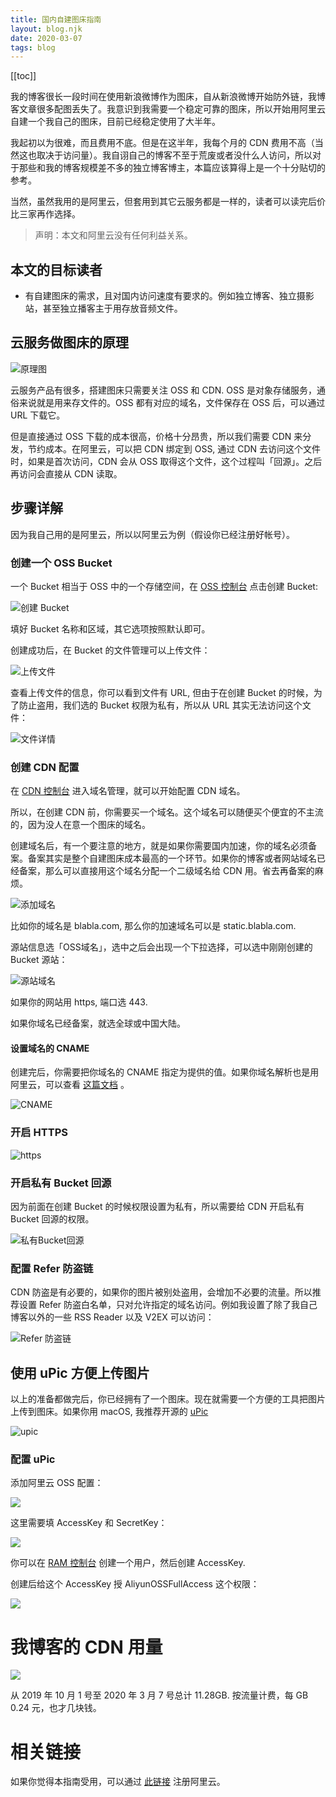 ```yaml
---
title: 国内自建图床指南
layout: blog.njk
date: 2020-03-07
tags: blog
---
```

[[toc]]

我的博客很长一段时间在使用新浪微博作为图床，自从新浪微博开始防外链，我博客文章很多配图丢失了。我意识到我需要一个稳定可靠的图床，所以开始用阿里云自建一个我自己的图床，目前已经稳定使用了大半年。

我起初以为很难，而且费用不底。但是在这半年，我每个月的 CDN 费用不高（当然这也取决于访问量）。我自诩自己的博客不至于荒废或者没什么人访问，所以对于那些和我的博客规模差不多的独立博客博主，本篇应该算得上是一个十分贴切的参考。

当然，虽然我用的是阿里云，但套用到其它云服务都是一样的，读者可以读完后价比三家再作选择。

> 声明：本文和阿里云没有任何利益关系。

## 本文的目标读者
- 有自建图床的需求，且对国内访问速度有要求的。例如独立博客、独立摄影站，甚至独立播客主于用存放音频文件。

## 云服务做图床的原理
![原理图](https://gbstatic.djyde.com/uPic/Untitled%20%28Draft%29-1%206.jpg?x-oss-process=style/80)

云服务产品有很多，搭建图床只需要关注 OSS 和 CDN. OSS 是对象存储服务，通俗来说就是用来存文件的。OSS 都有对应的域名，文件保存在 OSS 后，可以通过 URL 下载它。

但是直接通过 OSS 下载的成本很高，价格十分昂贵，所以我们需要 CDN 来分发，节约成本。在阿里云，可以把 CDN 绑定到 OSS, 通过 CDN 去访问这个文件时，如果是首次访问，CDN 会从 OSS 取得这个文件，这个过程叫「回源」。之后再访问会直接从 CDN 读取。

## 步骤详解
因为我自己用的是阿里云，所以以阿里云为例（假设你已经注册好帐号）。

### 创建一个 OSS Bucket

一个 Bucket 相当于 OSS 中的一个存储空间，在 [OSS 控制台](https://oss.console.aliyun.com/overview) 点击创建 Bucket:

![创建 Bucket](https://gbstatic.djyde.com/uPic/截屏2020-03-07下午4.30.25.png?x-oss-process=style/80)

填好 Bucket 名称和区域，其它选项按照默认即可。

创建成功后，在 Bucket 的文件管理可以上传文件：

![上传文件](https://gbstatic.djyde.com/uPic/B2l6dV.png?x-oss-process=style/80)

查看上传文件的信息，你可以看到文件有 URL, 但由于在创建 Bucket 的时候，为了防止盗用，我们选的 Bucket 权限为私有，所以从 URL 其实无法访问这个文件：

![文件详情](https://gbstatic.djyde.com/uPic/HUFU2y.png?x-oss-process=style/80)

### 创建 CDN 配置

在 [CDN 控制台](https://cdn.console.aliyun.com/) 进入域名管理，就可以开始配置 CDN 域名。

所以，在创建 CDN 前，你需要买一个域名。这个域名可以随便买个便宜的不主流的，因为没人在意一个图床的域名。

创建域名后，有一个要注意的地方，就是如果你需要国内加速，你的域名必须备案。备案其实是整个自建图床成本最高的一个环节。如果你的博客或者网站域名已经备案，那么可以直接用这个域名分配一个二级域名给 CDN 用。省去再备案的麻烦。

![添加域名](https://gbstatic.djyde.com/uPic/guk3mO.png?x-oss-process=style/80)

比如你的域名是 blabla.com, 那么你的加速域名可以是 static.blabla.com. 

源站信息选「OSS域名」，选中之后会出现一个下拉选择，可以选中刚刚创建的 Bucket 源站：

![源站域名](https://gbstatic.djyde.com/uPic/GPlUFe.png?x-oss-process=style/80)

如果你的网站用 https, 端口选 443.

如果你域名已经备案，就选全球或中国大陆。

#### 设置域名的 CNAME

创建完后，你需要把你域名的 CNAME 指定为提供的值。如果你域名解析也是用阿里云，可以查看 [这篇文档](https://help.aliyun.com/document_detail/27144.html?spm=5176.11785003.0.0.6402142fn9IEPG) 。

![CNAME](https://gbstatic.djyde.com/uPic/j5Vvuk.png?x-oss-process=style/80)

### 开启 HTTPS

![https](https://gbstatic.djyde.com/uPic/TezAat.png?x-oss-process=style/80)

### 开启私有 Bucket 回源

因为前面在创建 Bucket 的时候权限设置为私有，所以需要给 CDN 开启私有 Bucket 回源的权限。

![私有Bucket回源](https://gbstatic.djyde.com/uPic/G0K6M4.png?x-oss-process=style/80)

### 配置 Refer 防盗链

CDN 防盗是有必要的，如果你的图片被别处盗用，会增加不必要的流量。所以推荐设置 Refer 防盗白名单，只对允许指定的域名访问。例如我设置了除了我自己博客以外的一些 RSS Reader 以及 V2EX 可以访问：

![Refer 防盗链](https://gbstatic.djyde.com/uPic/ZST89j.png?x-oss-process=style/80)

## 使用 uPic 方便上传图片

以上的准备都做完后，你已经拥有了一个图床。现在就需要一个方便的工具把图片上传到图床。如果你用 macOS, 我推荐开源的 [uPic](https://github.com/gee1k/uPic) 

![upic](https://gbstatic.djyde.com/uPic/cqSMIR.gif) 

### 配置 uPic

添加阿里云 OSS 配置：

![](https://gbstatic.djyde.com/uPic/AisKxQ.png?x-oss-process=style/80)

这里需要填 AccessKey 和 SecretKey：

![](https://gbstatic.djyde.com/uPic/VkPsCc.png?x-oss-process=style/80)

你可以在 [RAM 控制台](https://ram.console.aliyun.com/users) 创建一个用户，然后创建 AccessKey.

创建后给这个 AccessKey 授 AliyunOSSFullAccess 这个权限：

![](https://gbstatic.djyde.com/uPic/m3KaPP.png?x-oss-process=style/80)

# 我博客的 CDN 用量

![](https://gbstatic.djyde.com/uPic/Pit7QZ.png?x-oss-process=style/80)

从 2019 年 10 月 1 号至 2020 年 3 月 7 号总计 11.28GB. 按流量计费，每 GB 0.24 元，也才几块钱。

# 相关链接

如果你觉得本指南受用，可以通过 [此链接](https://www.aliyun.com/minisite/goods?userCode=n7qobwbd) 注册阿里云。
